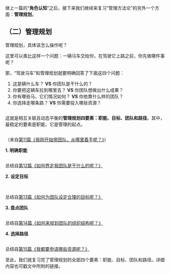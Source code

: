 
继上一篇的“**角色认知**”之后，接下来我们继续来复习“管理方法论”的另外一个方面：**管理规划**。

## （二）管理规划

管理规划，具体该怎么操作呢？

这里可以类比这样一个问题：一辆马车交给你，在驾驶它上路之前，你先做哪件事呢？

那，“驾驶马车”和管理规划就要明确回答了下面这四个问题：

1. 这是辆什么车？ **VS** 你团队是干什么的？
1. 你要把这辆车拉到哪里去？ **VS** 你团队想做出什么成果？
1. 你有哪些马，它们情况如何？ **VS** 你依靠什么样的团队？
1. 你选择走哪条路？ **VS** 你需要投入哪些资源？

<img src="https://static001.geekbang.org/resource/image/9c/72/9c0aa22b3c1e49ed55bb5ce74ffd4c72.jpg" alt="">

这就是相互关联且动态平衡的**管理规划四要素：职能、目标、团队和路径**。其中，最稳定的要素是职能，它是管理的起点。

<img src="https://static001.geekbang.org/resource/image/98/60/9857429561b5489bd9e9a9fbe3046a60.png" alt="">

（来自[第11篇《我刚开始带团队，从哪里着手呢？》](https://time.geekbang.org/column/article/18029)）

**1. 明确职能**

<img src="https://static001.geekbang.org/resource/image/e7/5a/e74801838f37fdb1dc3ab5b1f3c9e45a.png" alt="">

总结自[第12篇《如何界定我团队是干什么的呢？》](https://time.geekbang.org/column/article/18040)

**2. 设定目标**

<img src="https://static001.geekbang.org/resource/image/39/17/39ba6ac5ff38f73162eddd99d7963717.png" alt="">

<img src="https://static001.geekbang.org/resource/image/0c/1a/0cfcbe9b4b24567e9b4615a41681fa1a.png" alt="">

总结自[第13篇《如何为团队设定合理的目标呢？》](https://time.geekbang.org/column/article/20712)

**3. 盘点团队**

<img src="https://static001.geekbang.org/resource/image/f2/57/f2c55bcd95788cb63078decd74630557.png" alt="">

总结自[第14篇《如何来规划团队的组织结构呢？》](https://time.geekbang.org/column/article/39779)

**4. 选择路径**

<img src="https://static001.geekbang.org/resource/image/41/03/41ba98535aeb254dd0276424e006a503.png" alt="">

总结自[第15篇《我都要申请哪些资源呢？》](https://time.geekbang.org/column/article/39973)

至此，我们就复习完了管理规划的全部四个要素：职能、目标、团队和路径。详细内容也可戳文中所附的链接。


